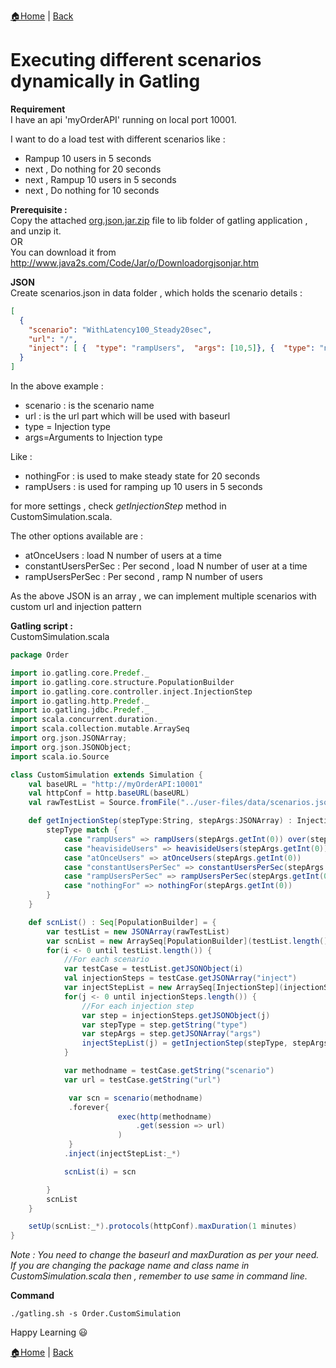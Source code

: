 [:house:Home](https://github.com/debbiswal/Articles) | [Back](https://github.com/debbiswal/Articles/blob/master/README.md#gatling)  

# Executing different scenarios dynamically in Gatling  

**Requirement**  
I have an api 'myOrderAPI' running on local port 10001.  

I want to do a load test with different scenarios like :  
* Rampup 10 users in 5 seconds  
* next , Do nothing for 20 seconds  
* next , Rampup 10 users in 5 seconds  
* next , Do nothing for 10 seconds  

**Prerequisite :**  
Copy the attached [org.json.jar.zip](https://github.com/debbiswal/Articles/raw/master/Gatling/Art-1/org.json.jar.zip) file to lib folder of gatling application , and unzip it.  
OR  
You can download it from http://www.java2s.com/Code/Jar/o/Downloadorgjsonjar.htm  


**JSON**  
Create scenarios.json in data folder , which holds the scenario details :  
```json
[
  {
    "scenario": "WithLatency100_Steady20sec",
    "url": "/",
    "inject": [ {  "type": "rampUsers",  "args": [10,5]}, {  "type": "nothingFor",  "args": [20]}, {  "type": "rampUsers", "args": [10,5]}, {  "type": "nothingFor", "args": [10]} ]
  }
]
```  

In the above example :  
* scenario : is the scenario name  
* url : is the url part which will be used with baseurl  
* type = Injection type  
* args=Arguments to Injection type  

Like :  
* nothingFor : is used to make steady state for 20 seconds  
* rampUsers : is used for ramping up 10 users  in 5 seconds  

for more settings  , check *getInjectionStep* method in CustomSimulation.scala.  

The other options available are :  
* atOnceUsers :  load N number of users at a time  
* constantUsersPerSec : Per second , load N number of user at a time  
* rampUsersPerSec : Per second , ramp N number of users  

As the above JSON is an array , we can implement multiple scenarios with custom url and injection pattern  

**Gatling script :**  
CustomSimulation.scala  
```scala
package Order

import io.gatling.core.Predef._
import io.gatling.core.structure.PopulationBuilder
import io.gatling.core.controller.inject.InjectionStep
import io.gatling.http.Predef._
import io.gatling.jdbc.Predef._
import scala.concurrent.duration._
import scala.collection.mutable.ArraySeq
import org.json.JSONArray;
import org.json.JSONObject;
import scala.io.Source

class CustomSimulation extends Simulation {
    val baseURL = "http://myOrderAPI:10001"
    val httpConf = http.baseURL(baseURL)
    val rawTestList = Source.fromFile("../user-files/data/scenarios.json").getLines.mkString

    def getInjectionStep(stepType:String, stepArgs:JSONArray) : InjectionStep = {
        stepType match {
            case "rampUsers" => rampUsers(stepArgs.getInt(0)) over(stepArgs.getInt(1))
            case "heavisideUsers" => heavisideUsers(stepArgs.getInt(0)) over(stepArgs.getInt(1))
            case "atOnceUsers" => atOnceUsers(stepArgs.getInt(0))
            case "constantUsersPerSec" => constantUsersPerSec(stepArgs.getInt(0)) during(stepArgs.getInt(1))
            case "rampUsersPerSec" => rampUsersPerSec(stepArgs.getInt(0)) to(stepArgs.getInt(1)) during(stepArgs.getInt(2))
            case "nothingFor" => nothingFor(stepArgs.getInt(0))
        }
    }

    def scnList() : Seq[PopulationBuilder] = {
        var testList = new JSONArray(rawTestList)
        var scnList = new ArraySeq[PopulationBuilder](testList.length())
        for(i <- 0 until testList.length()) {
            //For each scenario
            var testCase = testList.getJSONObject(i)
            val injectionSteps = testCase.getJSONArray("inject")
            var injectStepList = new ArraySeq[InjectionStep](injectionSteps.length())
            for(j <- 0 until injectionSteps.length()) {
                //For each injection step
                var step = injectionSteps.getJSONObject(j)
                var stepType = step.getString("type")
                var stepArgs = step.getJSONArray("args")
                injectStepList(j) = getInjectionStep(stepType, stepArgs)
            }                        

            var methodname = testCase.getString("scenario")
            var url = testCase.getString("url")            

             var scn = scenario(methodname)
             .forever{
                        exec(http(methodname)
                            .get(session => url)
                        )            
             }
            .inject(injectStepList:_*)

            scnList(i) = scn

        }
        scnList
    }

    setUp(scnList:_*).protocols(httpConf).maxDuration(1 minutes)
}
```  

*Note : You need to change the baseurl and maxDuration as per your need.  
If you are changing the package name and class name in CustomSimulation.scala then , remember to use same in command line.*

**Command**  
```
./gatling.sh -s Order.CustomSimulation
```  


Happy Learning :smiley:  

[:house:Home](https://github.com/debbiswal/Articles) | [Back](https://github.com/debbiswal/Articles/blob/master/README.md#gatling)  

